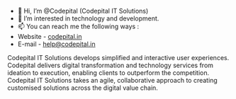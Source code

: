 - 👋 Hi, I’m @Codepital (Codepital IT Solutions) 
- 👀 I’m interested in technology and development.
- 📫 You can reach me the following ways :
-    Website - [codepital.in](https://codepital.in/)
-   E-mail - help@codepital.in

Codepital IT Solutions develops simplified and interactive user experiences. Codepital delivers digital transformation and technology services from ideation to execution, enabling clients to outperform the competition. Codepital IT Solutions takes an agile, collaborative approach to creating customised solutions across the digital value chain.
